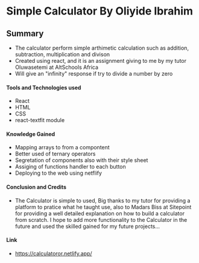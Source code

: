 # Simple Calculator By Oliyide Ibrahim

## Summary
- The calculator perform simple arthimetic calculation such as addition, subtraction, multiplication and divison
- Created using react, and it is an assignment giving to me by my tutor Oluwasetemi at AltSchools Africa
- Will give an "infinity" response if try to divide a number by zero

#### Tools and Technologies used
- React
- HTML
- CSS
- react-textfit module

#### Knowledge Gained
- Mapping arrays to from a compontent
- Better used of ternary operators
- Segretation of components also with their style sheet
- Assiging of functions handler to each button
- Deploying to the web using netflify


#### Conclusion and Credits
- The Calculator is simple to used, Big thanks to my tutor for providing a platform to pratice what he taught use, also to Madars Biss at Sitepoint for providing a well detailed explanation on how to build a calculator from scratch. I hope to add more functionality to the Calculator in the future and used the skilled gained for my future projects...

#### Link
- https://calculatoror.netlify.app/



